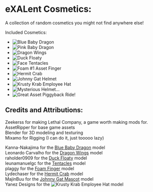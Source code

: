 # eXALent Cosmetics:

A collection of random cosmetics you might not find anywhere else!

Included Cosmetics:
- ![Blue Baby Dragon](https://github.com/neoaikon2/eXALentCosmetics/blob/master/BepInEx/plugins/icons/BlueBabyDragonIcon.png)
- ![Pink Baby Dragon](https://github.com/neoaikon2/eXALentCosmetics/blob/master/BepInEx/plugins/icons/PinkBabyDragonIcon.png)
- ![Dragon Wings](https://github.com/neoaikon2/eXALentCosmetics/blob/master/BepInEx/plugins/icons/DragonWingsIcon.png)
- ![Duck Floaty](https://github.com/neoaikon2/eXALentCosmetics/blob/master/BepInEx/plugins/icons/DuckFloatyIcon.png)
- ![Face Tentacles](https://github.com/neoaikon2/eXALentCosmetics/blob/master/BepInEx/plugins/icons/FaceTentacles.png)
- ![Foam #1 Asset Finger](https://github.com/neoaikon2/eXALentCosmetics/blob/master/BepInEx/plugins/icons/FoamFingerIcon.png)
- ![Hermit Crab](https://github.com/neoaikon2/eXALentCosmetics/blob/master/BepInEx/plugins/icons/HermitCrabIcon.png)
- ![Johnny Gat Helmet](https://github.com/neoaikon2/eXALentCosmetics/blob/master/BepInEx/plugins/icons/JohnnyGatHeadIcon.png)
- ![Krusty Krab Employee Hat](https://github.com/neoaikon2/eXALentCosmetics/blob/master/BepInEx/plugins/icons/KrustyKrabHatIcon.png)
- ![Mysterious Helmet...](https://github.com/neoaikon2/eXALentCosmetics/blob/master/BepInEx/plugins/icons/MysteriousHelmet.png)
- ![Great Asset Piggyback Ride!](https://github.com/neoaikon2/eXALentCosmetics/blob/master/BepInEx/plugins/icons/PiggyBackRideIcon.png)

## Credits and Attributions:

Zeekerss for making Lethal Company, a game worth making mods for.  
AssetRipper for base game assets  
Blender for 3D modeling and texturing  
Mixamo for Rigging (I can do it, just tooooo lazy)

Kanna-Nakajima for the [Blue Baby Dragon](https://sketchfab.com/3d-models/baby-dragon-8ebffa958b6247d09b0c40f33f03bbae) model  
Leonardo Carvalho for the [Dragon Wings](https://sketchfab.com/3d-models/demon-wings-11-low-poly-animated-8ef7580f1f1a48c488a8bbcf61067bc5) model  
raholder0909 for the [Duck Floaty](https://sketchfab.com/3d-models/duck-floaty-1467f79dc22e46c49e68a688865e9f70) model  
leunamanuelgc for the [Tentacles](https://sketchfab.com/3d-models/tentacle-007847ced64b4a3dabcbab6c40da6097) model  
plaggy for the [Foam Finger](https://sketchfab.com/3d-models/cc0-foam-finger-e6bd2d2a8bf24d13947941cdc4a56f32) model  
Lydechaser for the [Hermit Crab](https://sketchfab.com/3d-models/hermitcrab-d2d44a881fa446d588bd032758ac0082) model  
MajinBuu for the [Johnny Gat Mascot](https://www.models-resource.com/pc_computer/saintsrowthethird/model/13242/) model  
Yanez Designs for the ![Krusty Krab Employee Hat](https://sketchfab.com/3d-models/krusty-krab-employee-hat-spongebob-8d0e167b2eef4c9d8b99bfd4823d9329) model